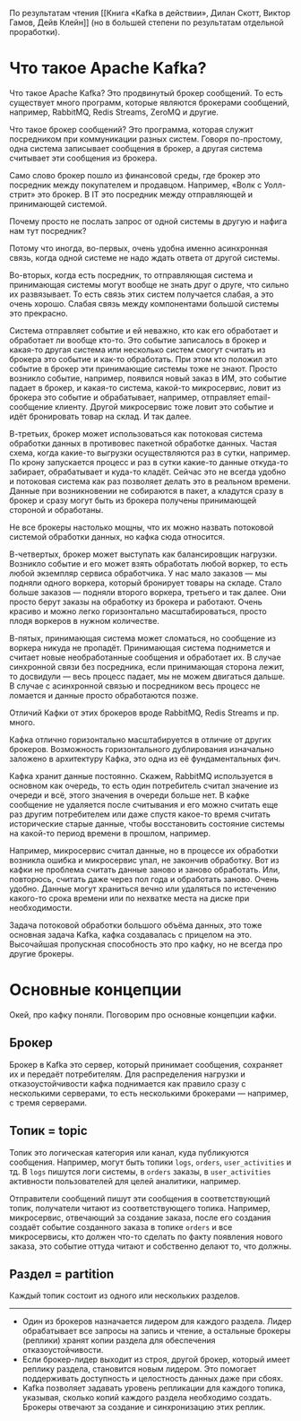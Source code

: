 По результатам чтения [[Книга «Kafka в действии», Дилан Скотт, Виктор Гамов, Дейв Клейн]] (но в большей степени по результатам отдельной проработки).

# Что такое Apache Kafka?

Что такое Apache Kafka? Это продвинутый брокер сообщений. То есть существует много программ, которые являются брокерами сообщений, например, RabbitMQ, Redis Streams, ZeroMQ и другие.

Что такое брокер сообщений? Это программа, которая служит посредником при коммуникации разных систем. Говоря по-простому, одна система записывает сообщения в брокер, а другая система считывает эти сообщения из брокера.

Само слово брокер пошло из финансовой среды, где брокер это посредник между покупателем и продавцом. Например, «Волк с Уолл-стрит» это брокер. В IT это посредник между отправляющей и принимающей системой.

Почему просто не послать запрос от одной системы в другую и нафига нам тут посредник?

Потому что иногда, во-первых, очень удобна именно асинхронная связь, когда одной системе не надо ждать ответа от другой системы.

Во-вторых, когда есть посредник, то отправляющая система и принимающая системы могут вообще не знать друг о друге, что сильно их развязывает. То есть связь этих систем получается слабая, а это очень хорошо. Слабая связь между компонентами большой системы это прекрасно.

Система отправляет событие и ей неважно, кто как его обработает и обработает ли вообще кто-то. Это событие записалось в брокер и какая-то другая система или несколько систем смогут считать из брокера это событие и как-то обработать. При этом кто положил это событие в брокер эти принимающие системы тоже не знают. Просто возникло событие, например, появился новый заказ в ИМ, это событие падает в брокер, и какая-то система, какой-то микросервис, ловит из брокера это событие и обрабатывает, например, отправляет email-сообщение клиенту. Другой микросервис тоже ловит это событие и идёт бронировать товар на склад. И так далее.

В-третьих, брокер может использоваться как потоковая система обработки данных в противовес пакетной обработке данных. Частая схема, когда какие-то выгрузки осуществляются раз в сутки, например. По крону запускается процесс и раз в сутки какие-то данные откуда-то забирает, обрабатывает и куда-то кладёт. Сейчас это не всегда удобно и потоковая система как раз позволяет делать это в реальном времени. Данные при возникновении не собираются в пакет, а кладутся сразу в брокер и сразу могут быть из брокера получены принимающей стороной и обработаны.

Не все брокеры настолько мощны, что их можно назвать потоковой системой обработки данных, но кафка сюда относится.

В-четвертых, брокер может выступать как балансировщик нагрузки. Возникло событие и его может взять обработать любой воркер, то есть любой экземпляр сервиса обработчика. У нас мало заказов — мы подняли одного воркера, который бронирует товары на складе. Стало больше заказов — подняли второго воркера, третьего и так далее. Они просто берут заказы на обработку из брокера и работают. Очень красиво и можно легко горизонтально масштабироваться, просто плодя воркеров в нужном количестве.

В-пятых, принимающая система может сломаться, но сообщение из воркера никуда не пропадёт. Принимающая система поднимется и считает новые необработанные сообщения и обработает их. В случае синхронной связи без посредника, если принимающая сторона лежит, то досвидули — весь процесс падает, мы не можем двигаться дальше. В случае с асинхронной связью и посредником весь процесс не ломается и данные просто обработаются позже.

Отличий Кафки от этих брокеров вроде RabbitMQ, Redis Streams и пр. много.

Кафка отлично горизонтально масштабируется в отличие от других брокеров. Возможность горизонтального дублирования изначально заложено в архитектуру Кафка, это одна из её фундаментальных фич.

Кафка хранит данные постоянно. Скажем, RabbitMQ используется в основном как очередь, то есть один потребитель считал значение из очереди и всё, этого значения в очереди больше нет. В кафке сообщение не удаляется после считывания и его можно считать еще раз другим потребителем или даже спустя какое-то время считать исторические старые данные, чтобы восстановить состояние системы на какой-то период времени в прошлом, например.

Например, микросервис считал данные, но в процессе их обработки возникла ошибка и микросервис упал, не закончив обработку. Вот из кафки не проблема считать данные заново и заново обработать. Или, повторюсь, считать даже через пол года и обработать заново. Очень удобно. Данные могут храниться вечно или удаляться по истечению какого-то срока времени или по нехватке места на диске при необходимости.

Задача потоковой обработки большого объёма данных, это тоже основная задача Kafka, кафка создавалась с прицелом на это. Высочайшая пропускная способность это про кафку, но не всегда про другие брокеры.

# Основные концепции

Окей, про кафку поняли. Поговорим про основные концепции кафки.

## Брокер

Брокер в Kafka это сервер, который принимает сообщения, сохраняет их и передаёт потребителям. Для распределения нагрузки и отказоустойчивости кафка поднимается как правило сразу с несколькими серверами, то есть несколькими брокерами — например, с тремя серверами.
## Топик = topic

Топик это логическая категория или канал, куда публикуются сообщения. Например, могут быть топики `logs`, `orders`, `user_activities` и тд. В `logs` пишутся логи системы, в `orders` заказы, в `user_activities` активности пользователей для целей аналитики, например.

Отправители сообщений пишут эти сообщения в соответствующий топик, получатели читают из соответствующего топика. Например, микросервис, отвечающий за создание заказа, после его создания создаёт событие созданного заказа в топике `orders` и все микросервисы, кто должен что-то сделать по факту появления нового заказа, это событие оттуда читают и собственно делают то, что должны.
## Раздел = partition

Каждый топик состоит из одного или нескольких разделов. 

---
- Один из брокеров назначается лидером для каждого раздела. Лидер обрабатывает все запросы на запись и чтение, а остальные брокеры (реплики) хранят копии раздела для обеспечения отказоустойчивости.
- Если брокер-лидер выходит из строя, другой брокер, который имеет реплику раздела, становится новым лидером. Это помогает поддерживать доступность и целостность данных даже при сбоях.
- Kafka позволяет задавать уровень репликации для каждого топика, указывая, сколько копий каждого раздела необходимо создать. Брокеры отвечают за создание и синхронизацию этих реплик.